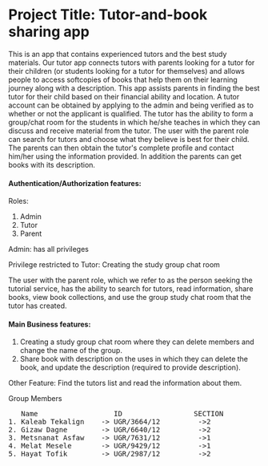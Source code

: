 # Project Title: Tutor-and-book sharing app

This is an app that contains experienced tutors and the best study materials. Our tutor app connects tutors with parents looking for a tutor for their children (or students looking for a tutor for themselves) and allows people to access softcopies of books that help them on their learning journey along with a description. This app assists parents in finding the best tutor for their child based on their financial ability and location. A tutor account can be obtained by applying to the admin and being verified as to whether or not the applicant is qualified. The tutor has the ability to form a group/chat room for the students in which he/she teaches in which they can discuss and receive material from the tutor. The user with the parent role can search for tutors and choose what they believe is best for their child. The parents can then obtain the tutor's complete profile and contact him/her using the information provided. In addition the parents can get books with its description.

#### Authentication/Authorization features:

Roles:
1.	Admin 
2. Tutor 
3. Parent

Admin: has all privileges

Privilege restricted to Tutor:   Creating the study group chat room 

The user with the parent role, which we refer to as the person seeking the tutorial service, has the ability to search for tutors, read information, share books, view book collections, and use the group study chat room that the tutor has created.

#### Main Business features:
1. Creating a study group chat room where they can delete members and change the name of the group.
2. Share book with description on the uses in which they can delete the book, and update the description (required to provide description).


Other Feature:
Find the tutors list and read the information about them.


Group Members

<pre>   Name                  ID                 SECTION
1. Kaleab Tekalign    -> UGR/3664/12         ->2
2. Gizaw Dagne        -> UGR/6640/12         ->2
3. Metsnanat Asfaw    -> UGR/7631/12         ->1
4. Melat Mesele       -> UGR/9429/12         ->1
5. Hayat Tofik        -> UGR/2987/12         ->2</pre>

